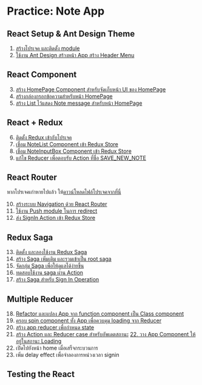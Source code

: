 
# Practice: Note App

## React Setup & Ant Design Theme

1. [สร้างโปรเจค และติดตั้ง module](1-create-project-and-add-module.md) 
2. [ใช้งาน Ant Design สร้างหน้า App สร้าง Header Menu](2-use-ant-design-create-app-and-header.md)

## React Component

3. [สร้าง HomePage Component สำหรับจัดเก็บหน้า UI ของ HomePage ](3-create-home-page-component.md)
4. [สร้างกล่องกรอกข้อความสำหรับหน้า HomePage](4-create-note-box-component.md)
5. [สร้าง List ไว้แสดง Note message สำหรับหน้า HomePage](5-create-note-list-component.md)

## React + Redux

6. [ติดตั้ง Redux เข้ากับโปรเจค](6-setup-redux.md)
7. [เชื่อม NoteList Component เข้า Redux Store](7-notelist-to-redux-store.md)
8. [เชื่อม NoteInputBox Component เข้า Redux Store](8-noteinput-to-redux-store.md)
9. [แก้ไข Reducer เพื่อตอบรับ Action ที่ชื่อ SAVE_NEW_NOTE](9-modify-reducer-to-process-action.md)

## React Router

หากโปรเจคเก่าหายไปแล้ว ให้[ดาวน์โหลดไฟล์โปรเจคจากที่นี่](https://www.dropbox.com/s/z8tdhumhlj3q6vv/react-redux-note-app-1.0.zip?dl=0) 

10. [สร้างระบบ Navigation ด้วย React Router](10-setup-react-router.md)
11. [ใช้งาน Push module ในการ redirect](11-push-module.md)
12. [ส่ง SignIn Action เข้า Redux Store](12-signin-action-to-redux-store.md)

## Redux Saga

13. [ติดตั้ง และลองใช้งาน Redux Saga](13-setup-redux-saga.md)
14. [สร้าง Saga เพิ่มเติม และรวมเข้าเป็น root saga](14-add-more-saga-and-root.md)
15. [จัดกลุ่ม Saga เพื่อให้ดูแลได้ง่ายขึ้น](15-saga-management.md)
16. [ทดสอบใช้งาน saga ผ่าน Action](16-using-action-with-saga.md)
17. [สร้าง Saga สำหรับ Sign In Operation](17-saga-sign-in.md)

## Multiple Reducer

18. [Refactor และแปลง App จาก function component เป็น Class component](18-spinner-refactor-app-comp.md)
19. [ครอบ spin component ทั้ง App เพื่อควบคุม loading จาก Reducer](19-spinner-component.md)
20. [สร้าง app reducer เพื่อกำหนด state](20-spin-create-app-reducer.md)
21. [สร้าง Action และ Reducer case สำหรับอัพเดตสถานะ](21-spinner-create-action-and-reducer-case.md)
[22. วาง App Component ให้อยู่ในสถานะ Loading](22-spinner-set-loading-state.md)
23. เปิดไปยังหน้า home เมื่อเสร็จกระบวนการ
24. เพิ่ม delay effect เพื่อจำลองการหน่วงเวลา signin

## Testing the React